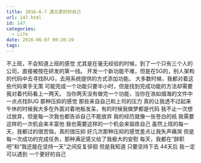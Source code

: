 ```yaml
---
title: 2016-6-7 遇见更好的自己
url: 147.html
id: 147
categories:
  - Life
date: 2016-06-07 00:20:19
tags:
---
```


不上班，不会知道上班的感觉 尤其是在毫无经验的时候，到了一个只有三个人的公司，直接被按在研发的第一线。 开发一个新功能不难，但是在5G的，别人架构的代码中去寻找BUG，去用系统提供的方式添加功能。 大多数时候，我都对着这些代码束手无策 可能完成一个功能只要半小时，但是找到完成功能的方法却需要我对着代码看上一两天。 当你两天没有做完一个功能，当你在浩如烟海的文件中一点点找BUG 那种压抑的感觉 那些来自自己和上司的压力 真的让我透不过起来 午休的时候我大多在外面对着地板发呆，有的时候我做梦都是代码 我不止一次想过放弃，但是每一次我也都告诉自己不能放弃 我的经历就像一张苍白的纸 我需要这样的一次机会来丰富他 我也需要这样的一个机会来锻炼自己 虽然上班的每一天，我都过的很苦恼，真的很压抑 好几次那种压抑的感觉差点让我失声痛哭 但是每一次成功的完成任务，那种满足感又给了我极大的安慰 每天，我都在“辞职吧”和“我还能在坚持一天”之间反复徘徊 但是我知道 只要坚持下去 44天后 我一定可以遇到 一个更好的自己